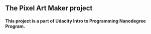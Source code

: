 ## The Pixel Art Maker project

#### This project is a part of Udacity Intro to Programming Nanodegree Program.